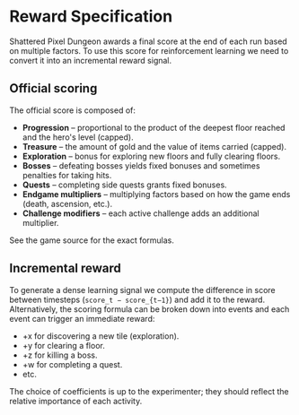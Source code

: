 # Reward Specification

Shattered Pixel Dungeon awards a final score at the end of each run based on multiple factors.  To use this score for reinforcement learning we need to convert it into an incremental reward signal.

## Official scoring

The official score is composed of:

- **Progression** – proportional to the product of the deepest floor reached and the hero's level (capped).
- **Treasure** – the amount of gold and the value of items carried (capped).
- **Exploration** – bonus for exploring new floors and fully clearing floors.
- **Bosses** – defeating bosses yields fixed bonuses and sometimes penalties for taking hits.
- **Quests** – completing side quests grants fixed bonuses.
- **Endgame multipliers** – multiplying factors based on how the game ends (death, ascension, etc.).
- **Challenge modifiers** – each active challenge adds an additional multiplier.

See the game source for the exact formulas.

## Incremental reward

To generate a dense learning signal we compute the difference in score between timesteps (`score_t − score_{t−1}`) and add it to the reward.  Alternatively, the scoring formula can be broken down into events and each event can trigger an immediate reward:

- +x for discovering a new tile (exploration).
- +y for clearing a floor.
- +z for killing a boss.
- +w for completing a quest.
- etc.

The choice of coefficients is up to the experimenter; they should reflect the relative importance of each activity.
